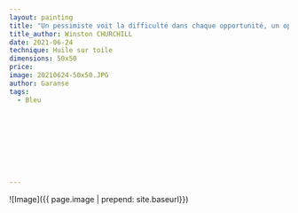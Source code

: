 ```yaml
---
layout: painting
title: "Un pessimiste voit la difficulté dans chaque opportunité, un optimiste voit l'opportunité dans chaque difficulté."                       
title_author: Winston CHURCHILL                                      
date: 2021-06-24
technique: Huile sur toile 
dimensions: 50x50
price: 
image: 20210624-50x50.JPG
author: Garanse
tags:
  - Bleu
  
  
  
  
  
  
  
  
  
---
```

![Image]({{ page.image | prepend: site.baseurl}})

